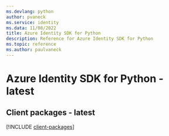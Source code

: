```yaml
---
ms.devlang: python
author: pvaneck
ms.service: identity
ms.data: 11/08/2022
title: Azure Identity SDK for Python
description: Reference for Azure Identity SDK for Python
ms.topic: reference
ms.author: paulvaneck
---
```

# Azure Identity SDK for Python - latest

## Client packages - latest
[!INCLUDE [client-packages](identity-client-index.md)]